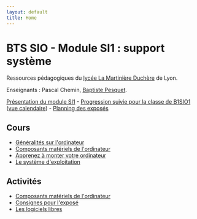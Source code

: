 ```yaml
---
layout: default
title: Home
---
```


# BTS SIO - Module SI1 : support système

Ressources pédagogiques du [lycée La Martinière Duchère](http://lmdsio.fr) de Lyon.

Enseignants : Pascal Chemin, [Baptiste Pesquet](http://bpesquet.fr).

[Présentation du module SI1](presentation) - [Progression suivie pour la classe de B1SIO1](https://trello.com/b/2FycsKlx/progression-b1sio1) ([vue calendaire](https://trello.com/b/2FycsKlx/progression-b1sio1/calendar/)) - [Planning des exposés](http://doodle.com/poll/zt6v6t4riw5vcibd)

## Cours

* [Généralités sur l'ordinateur](lessons/ordinateur)
* [Composants matériels de l'ordinateur](http://prof.bpesquet.fr/cours/composants-materiels-ordinateur/)
* [Apprenez à monter votre ordinateur](https://openclassrooms.com/courses/apprenez-a-monter-votre-ordinateur)
* [Le système d'exploitation](lessons/systeme-exploitation)

## Activités

* [Composants matériels de l'ordinateur](activities/composants-materiels)
* [Consignes pour l'exposé](activities/consignes-expose)
* [Les logiciels libres](activities/logiciels-libres)
